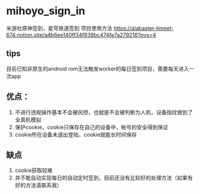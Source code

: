 # mihoyo_sign_in
米游社原神签到，星穹铁道签到
项目使用方法 https://alabaster-limpet-674.notion.site/a4b6ee140ff34f838bc474fe7a279216?pvs=4
## tips 
目前已知非原生的android rom无法触发worker的每日签到项目，需要每天进入一次app
## 优点：
1. 不进行违规操作基本不会被风控，也就是不会被判断为人机，设备指纹做到了全真机模拟
2. 保护cookie，cookie只保存在自己的设备中，帐号的安全得到保证
3. cookie所在设备未退出登陆，cookie就能长时间保存
## 缺点
1. cookie获取较难
2. 并不能自动实现每日的自动定时签到，目前还没有比较好的处理方法（如果有好的方法请联系我）
